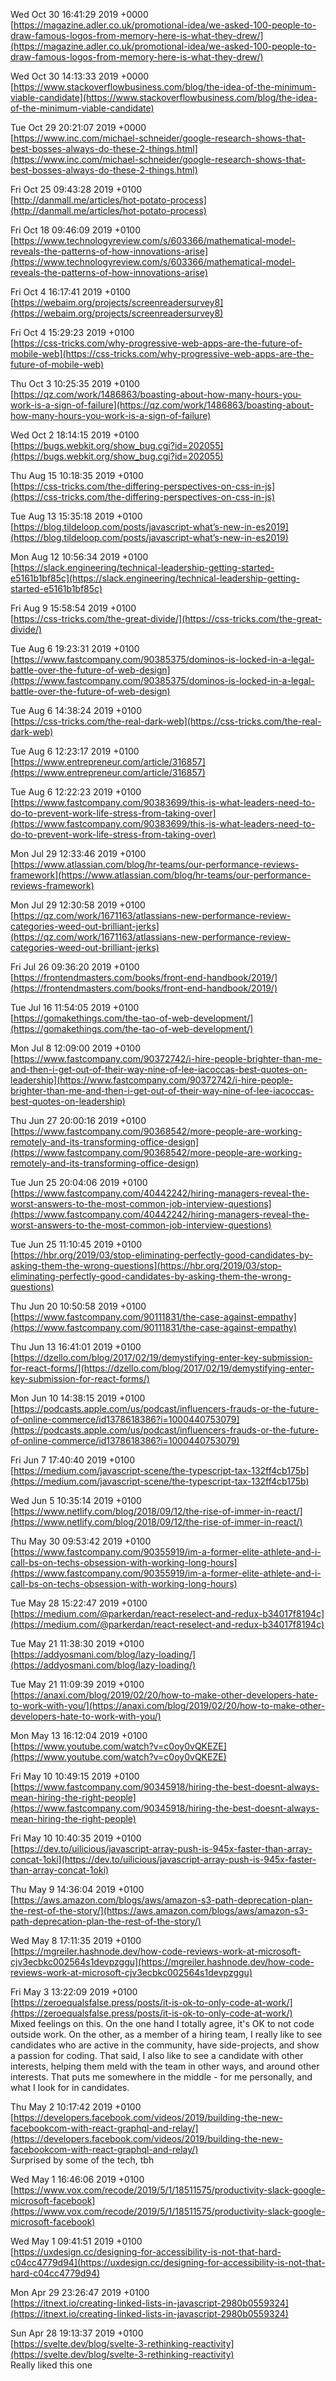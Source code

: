 Wed Oct 30 16:41:29 2019 +0000  
[https://magazine.adler.co.uk/promotional-idea/we-asked-100-people-to-draw-famous-logos-from-memory-here-is-what-they-drew/](https://magazine.adler.co.uk/promotional-idea/we-asked-100-people-to-draw-famous-logos-from-memory-here-is-what-they-drew/)  



Wed Oct 30 14:13:33 2019 +0000  
[https://www.stackoverflowbusiness.com/blog/the-idea-of-the-minimum-viable-candidate](https://www.stackoverflowbusiness.com/blog/the-idea-of-the-minimum-viable-candidate)  



Tue Oct 29 20:21:07 2019 +0000  
[https://www.inc.com/michael-schneider/google-research-shows-that-best-bosses-always-do-these-2-things.html](https://www.inc.com/michael-schneider/google-research-shows-that-best-bosses-always-do-these-2-things.html)  



Fri Oct 25 09:43:28 2019 +0100  
[http://danmall.me/articles/hot-potato-process](http://danmall.me/articles/hot-potato-process)  



Fri Oct 18 09:46:09 2019 +0100  
[https://www.technologyreview.com/s/603366/mathematical-model-reveals-the-patterns-of-how-innovations-arise](https://www.technologyreview.com/s/603366/mathematical-model-reveals-the-patterns-of-how-innovations-arise)  



Fri Oct 4 16:17:41 2019 +0100  
[https://webaim.org/projects/screenreadersurvey8](https://webaim.org/projects/screenreadersurvey8)  



Fri Oct 4 15:29:23 2019 +0100  
[https://css-tricks.com/why-progressive-web-apps-are-the-future-of-mobile-web](https://css-tricks.com/why-progressive-web-apps-are-the-future-of-mobile-web)  



Thu Oct 3 10:25:35 2019 +0100  
[https://qz.com/work/1486863/boasting-about-how-many-hours-you-work-is-a-sign-of-failure](https://qz.com/work/1486863/boasting-about-how-many-hours-you-work-is-a-sign-of-failure)  



Wed Oct 2 18:14:15 2019 +0100  
[https://bugs.webkit.org/show_bug.cgi?id=202055](https://bugs.webkit.org/show_bug.cgi?id=202055)  



Thu Aug 15 10:18:35 2019 +0100  
[https://css-tricks.com/the-differing-perspectives-on-css-in-js](https://css-tricks.com/the-differing-perspectives-on-css-in-js)  



Tue Aug 13 15:35:18 2019 +0100  
[https://blog.tildeloop.com/posts/javascript-what’s-new-in-es2019](https://blog.tildeloop.com/posts/javascript-what’s-new-in-es2019)  



Mon Aug 12 10:56:34 2019 +0100  
[https://slack.engineering/technical-leadership-getting-started-e5161b1bf85c](https://slack.engineering/technical-leadership-getting-started-e5161b1bf85c)  



Fri Aug 9 15:58:54 2019 +0100  
[https://css-tricks.com/the-great-divide/](https://css-tricks.com/the-great-divide/)  



Tue Aug 6 19:23:31 2019 +0100  
[https://www.fastcompany.com/90385375/dominos-is-locked-in-a-legal-battle-over-the-future-of-web-design](https://www.fastcompany.com/90385375/dominos-is-locked-in-a-legal-battle-over-the-future-of-web-design)  



Tue Aug 6 14:38:24 2019 +0100  
[https://css-tricks.com/the-real-dark-web](https://css-tricks.com/the-real-dark-web)  



Tue Aug 6 12:23:17 2019 +0100  
[https://www.entrepreneur.com/article/316857](https://www.entrepreneur.com/article/316857)  



Tue Aug 6 12:22:23 2019 +0100  
[https://www.fastcompany.com/90383699/this-is-what-leaders-need-to-do-to-prevent-work-life-stress-from-taking-over](https://www.fastcompany.com/90383699/this-is-what-leaders-need-to-do-to-prevent-work-life-stress-from-taking-over)  



Mon Jul 29 12:33:46 2019 +0100  
[https://www.atlassian.com/blog/hr-teams/our-performance-reviews-framework](https://www.atlassian.com/blog/hr-teams/our-performance-reviews-framework)  



Mon Jul 29 12:30:58 2019 +0100  
[https://qz.com/work/1671163/atlassians-new-performance-review-categories-weed-out-brilliant-jerks](https://qz.com/work/1671163/atlassians-new-performance-review-categories-weed-out-brilliant-jerks)  



Fri Jul 26 09:36:20 2019 +0100  
[https://frontendmasters.com/books/front-end-handbook/2019/](https://frontendmasters.com/books/front-end-handbook/2019/)  



Tue Jul 16 11:54:05 2019 +0100  
[https://gomakethings.com/the-tao-of-web-development/](https://gomakethings.com/the-tao-of-web-development/)  



Mon Jul 8 12:09:00 2019 +0100  
[https://www.fastcompany.com/90372742/i-hire-people-brighter-than-me-and-then-i-get-out-of-their-way-nine-of-lee-iacoccas-best-quotes-on-leadership](https://www.fastcompany.com/90372742/i-hire-people-brighter-than-me-and-then-i-get-out-of-their-way-nine-of-lee-iacoccas-best-quotes-on-leadership)  



Thu Jun 27 20:00:16 2019 +0100  
[https://www.fastcompany.com/90368542/more-people-are-working-remotely-and-its-transforming-office-design](https://www.fastcompany.com/90368542/more-people-are-working-remotely-and-its-transforming-office-design)  



Tue Jun 25 20:04:06 2019 +0100  
[https://www.fastcompany.com/40442242/hiring-managers-reveal-the-worst-answers-to-the-most-common-job-interview-questions](https://www.fastcompany.com/40442242/hiring-managers-reveal-the-worst-answers-to-the-most-common-job-interview-questions)  



Tue Jun 25 11:10:45 2019 +0100  
[https://hbr.org/2019/03/stop-eliminating-perfectly-good-candidates-by-asking-them-the-wrong-questions](https://hbr.org/2019/03/stop-eliminating-perfectly-good-candidates-by-asking-them-the-wrong-questions)  



Thu Jun 20 10:50:58 2019 +0100  
[https://www.fastcompany.com/90111831/the-case-against-empathy](https://www.fastcompany.com/90111831/the-case-against-empathy)  



Thu Jun 13 16:41:01 2019 +0100  
[https://dzello.com/blog/2017/02/19/demystifying-enter-key-submission-for-react-forms/](https://dzello.com/blog/2017/02/19/demystifying-enter-key-submission-for-react-forms/)  



Mon Jun 10 14:38:15 2019 +0100  
[https://podcasts.apple.com/us/podcast/influencers-frauds-or-the-future-of-online-commerce/id1378618386?i=1000440753079](https://podcasts.apple.com/us/podcast/influencers-frauds-or-the-future-of-online-commerce/id1378618386?i=1000440753079)  



Fri Jun 7 17:40:40 2019 +0100  
[https://medium.com/javascript-scene/the-typescript-tax-132ff4cb175b](https://medium.com/javascript-scene/the-typescript-tax-132ff4cb175b)  



Wed Jun 5 10:35:14 2019 +0100  
[https://www.netlify.com/blog/2018/09/12/the-rise-of-immer-in-react/](https://www.netlify.com/blog/2018/09/12/the-rise-of-immer-in-react/)  



Thu May 30 09:53:42 2019 +0100  
[https://www.fastcompany.com/90355919/im-a-former-elite-athlete-and-i-call-bs-on-techs-obsession-with-working-long-hours](https://www.fastcompany.com/90355919/im-a-former-elite-athlete-and-i-call-bs-on-techs-obsession-with-working-long-hours)  



Tue May 28 15:22:47 2019 +0100  
[https://medium.com/@parkerdan/react-reselect-and-redux-b34017f8194c](https://medium.com/@parkerdan/react-reselect-and-redux-b34017f8194c)  



Tue May 21 11:38:30 2019 +0100  
[https://addyosmani.com/blog/lazy-loading/](https://addyosmani.com/blog/lazy-loading/)  



Tue May 21 11:09:39 2019 +0100  
[https://anaxi.com/blog/2019/02/20/how-to-make-other-developers-hate-to-work-with-you/](https://anaxi.com/blog/2019/02/20/how-to-make-other-developers-hate-to-work-with-you/)  



Mon May 13 16:12:04 2019 +0100  
[https://www.youtube.com/watch?v=c0oy0vQKEZE](https://www.youtube.com/watch?v=c0oy0vQKEZE)  



Fri May 10 10:49:15 2019 +0100  
[https://www.fastcompany.com/90345918/hiring-the-best-doesnt-always-mean-hiring-the-right-people](https://www.fastcompany.com/90345918/hiring-the-best-doesnt-always-mean-hiring-the-right-people)  



Fri May 10 10:40:35 2019 +0100  
[https://dev.to/uilicious/javascript-array-push-is-945x-faster-than-array-concat-1oki](https://dev.to/uilicious/javascript-array-push-is-945x-faster-than-array-concat-1oki)  



Thu May 9 14:36:04 2019 +0100  
[https://aws.amazon.com/blogs/aws/amazon-s3-path-deprecation-plan-the-rest-of-the-story/](https://aws.amazon.com/blogs/aws/amazon-s3-path-deprecation-plan-the-rest-of-the-story/)  



Wed May 8 17:11:35 2019 +0100  
[https://mgreiler.hashnode.dev/how-code-reviews-work-at-microsoft-cjv3ecbkc002564s1devpzggu](https://mgreiler.hashnode.dev/how-code-reviews-work-at-microsoft-cjv3ecbkc002564s1devpzggu)  



Fri May 3 13:22:09 2019 +0100  
[https://zeroequalsfalse.press/posts/it-is-ok-to-only-code-at-work/](https://zeroequalsfalse.press/posts/it-is-ok-to-only-code-at-work/)  
Mixed feelings on this. On the one hand I totally agree, it's OK to not code outside work. On the other, as a member of a hiring team, I really like to see candidates who are active in the community, have side-projects, and show a passion for coding. That said, I also like to see a candidate with other interests, helping them meld with the team in other ways, and around other interests. That puts me somewhere in the middle - for me personally, and what I look for in candidates.



Thu May 2 10:17:42 2019 +0100  
[https://developers.facebook.com/videos/2019/building-the-new-facebookcom-with-react-graphql-and-relay/](https://developers.facebook.com/videos/2019/building-the-new-facebookcom-with-react-graphql-and-relay/)  
Surprised by some of the tech, tbh



Wed May 1 16:46:06 2019 +0100  
[https://www.vox.com/recode/2019/5/1/18511575/productivity-slack-google-microsoft-facebook](https://www.vox.com/recode/2019/5/1/18511575/productivity-slack-google-microsoft-facebook)  



Wed May 1 09:41:51 2019 +0100  
[https://uxdesign.cc/designing-for-accessibility-is-not-that-hard-c04cc4779d94](https://uxdesign.cc/designing-for-accessibility-is-not-that-hard-c04cc4779d94)  



Mon Apr 29 23:26:47 2019 +0100  
[https://itnext.io/creating-linked-lists-in-javascript-2980b0559324](https://itnext.io/creating-linked-lists-in-javascript-2980b0559324)  



Sun Apr 28 19:13:37 2019 +0100  
[https://svelte.dev/blog/svelte-3-rethinking-reactivity](https://svelte.dev/blog/svelte-3-rethinking-reactivity)  
Really liked this one


